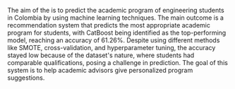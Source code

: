 The aim of the is to predict the academic program of engineering students in Colombia by using machine learning techniques. The main outcome is a recommendation system that predicts the most appropriate academic program for students, with CatBoost being identified as the top-performing model, reaching an accuracy of 61.26%. Despite using different methods like SMOTE, cross-validation, and hyperparameter tuning, the accuracy stayed low because of the dataset's nature, where students had comparable qualifications, posing a challenge in prediction. The goal of this system is to help academic advisors give personalized program suggestions.
